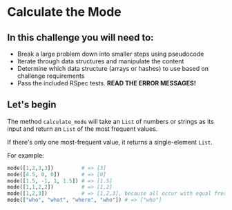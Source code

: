 
# Calculate the Mode 

## In this challenge you will need to:
- Break a large problem down into smaller steps using pseudocode
- Iterate through data structures and manipulate the content
- Determine which data structure (arrays or hashes) to use based on challenge requirements
- Pass the included RSpec tests. **READ THE ERROR MESSAGES!**


## Let's begin
The method `calculate_mode` will take an `List` of numbers or strings as its input and return an `List` of the most frequent values.

If there's only one most-frequent value, it returns a single-element `List`.

For example:

```python
mode([1,2,3,3])         # => [3]
mode([4.5, 0, 0])       # => [0]
mode([1.5, -1, 1, 1.5]) # => [1.5]
mode([1,1,2,2])         # => [1,2]
mode([1,2,3])           # => [1,2,3], because all occur with equal frequency
mode(["who", "what", "where", "who"]) # => ["who"]
```
